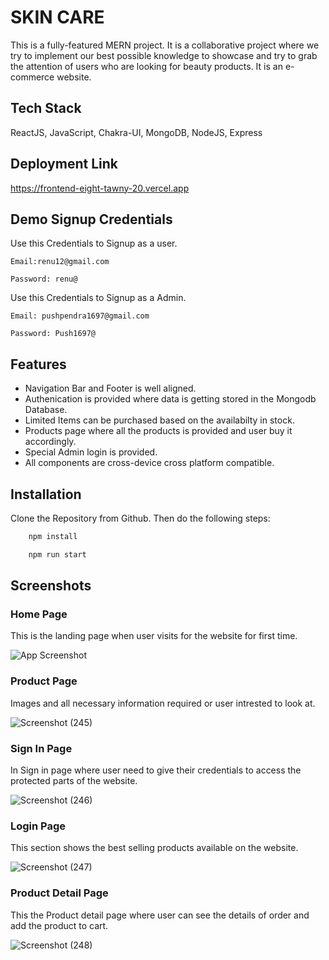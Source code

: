 
# SKIN CARE

This is a fully-featured MERN project. It is a collaborative project where we try to implement our best possible knowledge to showcase and try to grab the attention of users who are looking for beauty products. It is an e-commerce website.

## Tech Stack

ReactJS, JavaScript, Chakra-UI, MongoDB, NodeJS, Express


## Deployment Link
https://frontend-eight-tawny-20.vercel.app

## Demo Signup Credentials
Use this Credentials to Signup as a user.

``Email:renu12@gmail.com``

``Password: renu@``

Use this Credentials to Signup as a Admin.

``Email: pushpendra1697@gmail.com``

``Password: Push1697@``
## Features

- Navigation Bar and Footer is well aligned.
- Authenication is provided where data is getting stored in the Mongodb Database.
- Limited Items can be purchased based on the availabilty in stock.
- Products page where all the products is provided and user buy it accordingly.
- Special Admin login is provided.
- All components are cross-device cross platform compatible.

## Installation

Clone the Repository from Github. Then do the following steps:

```bash
    npm install

    npm run start
```
    
## Screenshots

 ### Home Page
 This is the landing page when user visits for the website for first time.

![App Screenshot](https://user-images.githubusercontent.com/102507444/213928090-cbaf214f-8d71-4e0a-b569-4fc2a0e71889.png)


 ### Product Page
Images and all necessary information required or user intrested to look at.

![Screenshot (245)](https://user-images.githubusercontent.com/102507444/213933374-997845c1-368d-4d41-9568-ecd9e78cd4ce.png)

 ### Sign In Page
 In Sign in page where user need to give their credentials to access the protected parts of the website.
 
![Screenshot (246)](https://user-images.githubusercontent.com/102507444/213933459-337b91ab-fe3e-410a-bc23-762cdf1e6028.png)


  ### Login Page
 This section shows the best selling products available on the website.
 
![Screenshot (247)](https://user-images.githubusercontent.com/102507444/213933517-68754744-d018-47da-a01f-2f88105fd3ad.png)


 ### Product Detail Page
 This the Product detail page where user can see the details of order and add the product to cart.
 
![Screenshot (248)](https://user-images.githubusercontent.com/102507444/213933563-a8377ebc-3ff8-4a26-97d1-5b5a13c6d3df.png)



